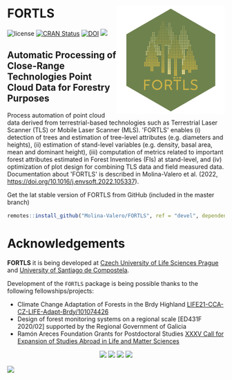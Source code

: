 <!-- README.md is generated from README.Rmd. Please edit that file -->

# FORTLS <img src="man/figures/logo.png" align="right" alt="" width="250" />

<!-- badges: start -->

![license](https://img.shields.io/badge/Licence-GPL--3-blue.svg)
[![CRAN Status](https://www.r-pkg.org/badges/version/FORTLS)](https://cran.r-project.org/package=FORTLS)
[![DOI](https://zenodo.org/badge/DOI/10.3390/IECF2020-08066.svg)](https://doi.org/10.1016/j.envsoft.2022.105337)
![](https://cranlogs.r-pkg.org/badges/grand-total/FORTLS)

<!-- badges: end -->

## Automatic Processing of Close-Range Technologies Point Cloud Data for Forestry Purposes
Process automation of point cloud data derived from terrestrial-based technologies such as Terrestrial Laser Scanner (TLS) or Mobile Laser Scanner (MLS). 'FORTLS' enables (i) detection of trees and estimation of tree-level attributes (e.g. diameters and heights), (ii) estimation of stand-level variables (e.g. density, basal area, mean and dominant height), (iii) computation of metrics related to important forest attributes estimated in Forest Inventories (FIs) at stand-level, and (iv) optimization of plot design for combining TLS data and field measured data. Documentation about 'FORTLS' is described in Molina-Valero et al. (2022, <https://doi.org/10.1016/j.envsoft.2022.105337>).

Get the lat stable version of FORTLS from GitHub (included in the master branch)

```r
remotes::install_github("Molina-Valero/FORTLS", ref = "devel", dependencies = TRUE)
```

# Acknowledgements 

**FORTLS** it is being developed at [Czech University of Life Sciences Prague](https://www.czu.cz/en) and [University of Santiago de Compostela](https://www.usc.gal/en).

Development of the `FORTLS` package is being possible thanks to the following fellowships/projects:

* Climate Change Adaptation of Forests in the Brdy Highland [LIFE21-CCA-CZ-LIFE-Adapt-Brdy/101074426](https://adaptbrdy.czu.cz/en)
* Design of forest monitoring systems on a regional scale [ED431F 2020/02] supported by the Regional Government of Galicia
* Ramón Areces Foundation Grants for Postdoctoral Studies [XXXV Call for Expansion of Studies Abroad in Life and Matter Sciences](https://www.fundacionareces.es/fundacionareces/es/tratarAplicacionInvestigador.do?paginaActual=2&idConvocatoria=2770&tipo=2)

<p align="center">
  <img src="https://www.dropbox.com/scl/fi/55vu2hhj8dlp9kfoo43b9/czu_en.png?rlkey=n998kau20f0isb5h2zqftk26d&raw=1" width="400">
  <img src="https://www.dropbox.com/scl/fi/g7dyqq5yzzvg2vu2dk6jv/usc.png?rlkey=z3x7mwx1ebsioivrwg9fpgdyq&raw=1" width="100">
  <img src="https://www.dropbox.com/scl/fi/jsffwdcmkk3c0442aml7m/cpei-positivo.png?rlkey=s6ntxd9q53hhm527lboofplk8&raw=1" width="500">
  <img src="https://www.dropbox.com/scl/fi/zk0ktudsu0caszlw2z3dm/logotipo-fra-color.jpg?rlkey=1fiee4ra7mm98pdrozirlyo1p&raw=1" width="250">
</p>

<img src="https://www.dropbox.com/scl/fi/ec1m3266bcoq8qrgjqykv/logolink-RGB_LAB-LIFE-NATURA-MZP_en-okraje-1000x156.jpg?rlkey=bi5018o95zq63rwhhwa6wfs2y&raw=1" align="center">

